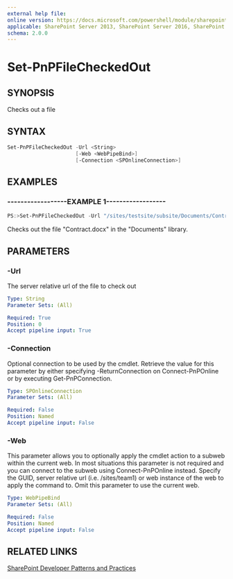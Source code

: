 ```yaml
---
external help file:
online version: https://docs.microsoft.com/powershell/module/sharepoint-pnp/set-pnpfilecheckedout
applicable: SharePoint Server 2013, SharePoint Server 2016, SharePoint Server 2019, SharePoint Online
schema: 2.0.0
---
```


# Set-PnPFileCheckedOut

## SYNOPSIS
Checks out a file

## SYNTAX 

```powershell
Set-PnPFileCheckedOut -Url <String>
                      [-Web <WebPipeBind>]
                      [-Connection <SPOnlineConnection>]
```

## EXAMPLES

### ------------------EXAMPLE 1------------------
```powershell
PS:>Set-PnPFileCheckedOut -Url "/sites/testsite/subsite/Documents/Contract.docx"
```

Checks out the file "Contract.docx" in the "Documents" library.

## PARAMETERS

### -Url
The server relative url of the file to check out

```yaml
Type: String
Parameter Sets: (All)

Required: True
Position: 0
Accept pipeline input: True
```

### -Connection
Optional connection to be used by the cmdlet. Retrieve the value for this parameter by either specifying -ReturnConnection on Connect-PnPOnline or by executing Get-PnPConnection.

```yaml
Type: SPOnlineConnection
Parameter Sets: (All)

Required: False
Position: Named
Accept pipeline input: False
```

### -Web
This parameter allows you to optionally apply the cmdlet action to a subweb within the current web. In most situations this parameter is not required and you can connect to the subweb using Connect-PnPOnline instead. Specify the GUID, server relative url (i.e. /sites/team1) or web instance of the web to apply the command to. Omit this parameter to use the current web.

```yaml
Type: WebPipeBind
Parameter Sets: (All)

Required: False
Position: Named
Accept pipeline input: False
```

## RELATED LINKS

[SharePoint Developer Patterns and Practices](https://aka.ms/sppnp)